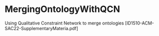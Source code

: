 # MergingOntologyWithQCN
Using Qualitative Constraint Network to merge ontologies
[ID1510-ACM-SAC22-SupplementaryMateria.pdf]
